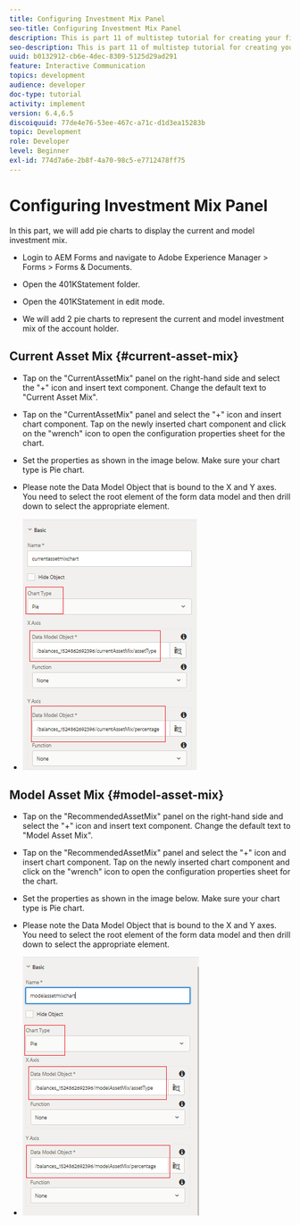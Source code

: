 ```yaml
---
title: Configuring Investment Mix Panel
seo-title: Configuring Investment Mix Panel
description: This is part 11 of multistep tutorial for creating your first interactive communications document.In this part, we will add pie charts to display the current and model investment mix.
seo-description: This is part 11 of multistep tutorial for creating your first interactive communications document.In this part, we will add pie charts to display the current and model investment mix.
uuid: b0132912-cb6e-4dec-8309-5125d29ad291
feature: Interactive Communication
topics: development
audience: developer
doc-type: tutorial
activity: implement
version: 6.4,6.5
discoiquuid: 77de4e76-53ee-467c-a71c-d1d3ea15283b
topic: Development
role: Developer
level: Beginner
exl-id: 774d7a6e-2b8f-4a70-98c5-e7712478ff75
---
```

# Configuring Investment Mix Panel

In this part, we will add pie charts to display the current and model investment mix.

* Login to AEM Forms and navigate to Adobe Experience Manager &gt; Forms &gt; Forms & Documents.

* Open the 401KStatement folder.

* Open the 401KStatement in edit mode.

* We will add 2 pie charts to represent the current and model investment mix of the account holder.

## Current Asset Mix {#current-asset-mix}

* Tap on the "CurrentAssetMix" panel on the right-hand side and select the "+" icon and insert text component. Change the default text to "Current Asset Mix".

* Tap on the "CurrentAssetMix" panel and select the "+" icon and insert chart component. Tap on the newly inserted chart component and click on the "wrench" icon to open the configuration properties sheet for the chart.

* Set the properties as shown in the image below. Make sure your chart type is Pie chart.

* Please note the Data Model Object that is bound to the X and Y axes. You need to select the root element of the form data model and then drill down to select the appropriate element.

* ![currentassetmix](assets/currentassetmixchart.png) 

## Model Asset Mix {#model-asset-mix}

* Tap on the "RecommendedAssetMix" panel on the right-hand side and select the "+" icon and insert text component. Change the default text to "Model Asset Mix".

* Tap on the "RecommendedAssetMix" panel and select the "+" icon and insert chart component. Tap on the newly inserted chart component and click on the "wrench" icon to open the configuration properties sheet for the chart.

* Set the properties as shown in the image below. Make sure your chart type is Pie chart.

* Please note the Data Model Object that is bound to the X and Y axes. You need to select the root element of the form data model and then drill down to select the appropriate element.

* ![assettype](assets/modelassettypechart.png)
